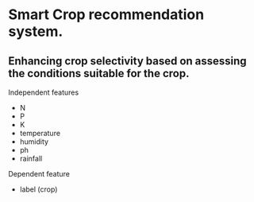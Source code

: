 # **Smart Crop recommendation system.**
 
## Enhancing crop selectivity based on assessing the conditions suitable for the crop. 
Independent features 
- N
- P
- K
- temperature
- humidity
- ph
- rainfall

Dependent feature
- label (crop)